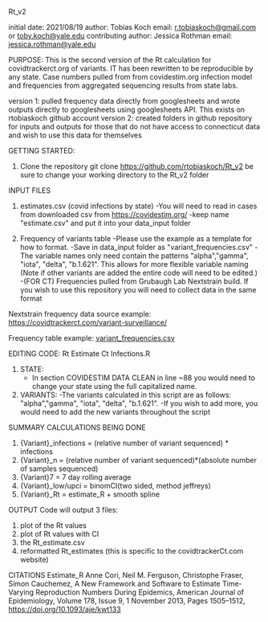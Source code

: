 Rt_v2

initial date: 2021/08/19
author: Tobias Koch 
email: r.tobiaskoch@gmail.com or toby.koch@yale.edu
contributing author: Jessica Rothman
email: jessica.rothman@yale.edu

PURPOSE: This is the second version of the Rt calculation for covidtrackerct.org
of variants. IT has been rewritten to be reproducible by any state. Case numbers pulled from
from covidestim.org infection model and frequencies from aggregated sequencing results from state labs.

version 1: pulled frequency data directly from googlesheets and wrote outputs directly to googlesheets using googlesheets API. This exists on rtobiaskoch github account
version 2: created folders in github repository for inputs and outputs for those that do not have access to connecticut data
and wish to use this data for themselves

GETTING STARTED:
1. Clone the repository git clone https://github.com/rtobiaskoch/Rt_v2  be sure to change your working directory to the Rt_v2 folder

INPUT FILES
1. estimates.csv (covid infections by state)
    -You will need to read in cases from downloaded csv from https://covidestim.org/
    -keep name "estimate.csv" and put it into your data_input folder

2. Frequency of variants table
  -Please use the example as a template for how to format.
  -Save in data_input folder as "variant_frequencies.csv"
  -The variable names only need contain the patterns "alpha","gamma", "iota", "delta", "b.1.621". This allows for more flexible variable naming (Note if other variants are added the entire code will need to be edited.)
  -(FOR CT) Frequencies pulled from Grubaugh Lab Nextstrain build. If you wish to use this repository you will need to collect data in the same format
  
  
  Nextstrain frequency data source example:
 https://covidtrackerct.com/variant-surveillance/

Frequency table example:
 [variant_frequencies.csv](https://github.com/rtobiaskoch/Rt_v2/files/7017913/variant_frequencies.csv)
 
EDITING CODE: Rt Estimate Ct Infections.R
1. STATE:
     - In section COVIDESTIM DATA CLEAN in line ~88 you would need to change your state using the full capitalized name.
2. VARIANTS:
     -The variants calculated in this script are as follows: "alpha","gamma", "iota", "delta", "b.1.621".
     -If you wish to add more, you would need to add the new variants throughout the script

SUMMARY CALCULATIONS BEING DONE
1. {Variant}_infections = (relative number of variant sequenced) * infections
2. {Variant}_n = (relative number of variant sequenced)*(absolute number of samples sequenced)
3. {Variant}7 = 7 day rolling average
4. {Variant}_low/upci = binomCI(two sided, method jeffreys)
5. {Variant}_Rt = estimate_R + smooth spline

 OUTPUT
 Code will output 3 files:
 1. plot of the Rt values
 2. plot of Rt values with CI
 3. the Rt_estimate.csv
 4. reformatted Rt_estimates (this is specific to the covidtrackerCt.com website)

CITATIONS
Estimate_R
Anne Cori, Neil M. Ferguson, Christophe Fraser, Simon Cauchemez, A New Framework and Software to Estimate Time-Varying Reproduction Numbers During Epidemics, American Journal of Epidemiology, Volume 178, Issue 9, 1 November 2013, Pages 1505–1512, https://doi.org/10.1093/aje/kwt133

